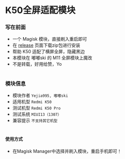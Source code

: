 
# K50全屏适配模块



### 写在前面
- 一个 Magisk 模块，直接刷入重启即可
- 在 [release](https://github.com/Yejia995/K50FullScreen/releases/) 页面下载zip包进行安装
- 帮助 K50 适配了横屏全屏，隐藏黑边
- 本模块在 嘟嘟ski 的 M11 全屏模块上魔改
- 不是转载，好用给赞，Yo

#

### 模块信息
- 模块作者 `Yejia995, 嘟嘟ski`
- 适用机型 `Redmi K50`
- 测试机型 `Redmi K50 Pro`
- 测试系统 `MIUI13（1307）`
- 兼容提示 `不支持其它机型`

#

#### 使用方式
- 在Magisk Manager中选择并刷入模块，重启手机即可！


